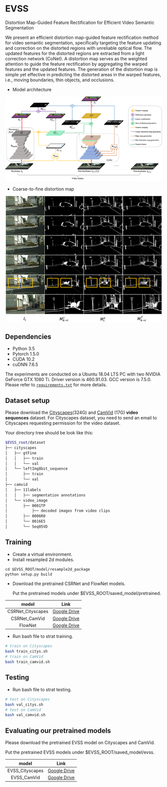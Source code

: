 # EVSS
Distortion Map-Guided Feature Rectification for Efficient Video Semantic Segmentation

We present an efficient distortion map-guided feature rectification method for video semantic segmentation, specifically targeting the feature updating and correction on the distorted regions with unreliable optical flow. The updated features for the distorted regions are extracted from a light correction network (CoNet). A distortion map serves as the weighted attention to guide the feature rectification by aggregating the warped features and the updated features. The generation of the distortion map is simple yet effective in predicting the distorted areas in the warped features, i.e., moving boundaries, thin objects, and occlusions. 

- Model architecture
<p align="center"><img src="./figure/figure4.png" width="860" alt="" /></p>

- Coarse-to-fine distortion map
<p align="center"><img src="./figure/figure6.png" width="500" alt="" /></p>



## Dependencies

- Python 3.5
- Pytorch 1.5.0
- CUDA 10.2 
- cuDNN 7.6.5

The experiments are conducted on a Ubuntu 18.04 LTS PC with two NVIDIA GeForce GTX 1080 Ti. Driver version is 460.91.03. GCC version is 7.5.0. Please refer to [`requirements.txt`](requirements.txt) for more details.

## Dataset setup

Please download the [Cityscapes](https://www.cityscapes-dataset.com/downloads/)(324G) and [CamVid](http://mi.eng.cam.ac.uk/research/projects/VideoRec/CamVid/) (17G) **video sequences** dataset. For Cityscapes dataset, you need to send an email to Cityscapes requesting permission for the video dataset.

Your directory tree should be look like this:
````bash
$EVSS_root/dataset
├── cityscapes
│   ├── gtFine
│   │   ├── train
│   │   └── val
│   └── leftImg8bit_sequence
│       ├── train
│       └── val
├── camvid
│   ├── 11labels
│   │   ├── segmentation annotations
│   └── video_image
│       ├── 0001TP
│           ├── decoded images from video clips
│       ├── 0006R0
│       └── 0016E5
│       └── Seq05VD
````

## Training
- Create a virtual environment.
- Install resampled 2d modules.
```
cd $EVSS_ROOT/model/resample2d_package
python setup.py build
```
- Download the pretrained CSRNet and FlowNet models. 

   Put the pretrained models under $EVSS_ROOT/saved_model/pretrained.

| model | Link |
| :--: | :--: |
| CSRNet_Cityscapes | [Google Drive](https://drive.google.com/file/d/1onVZChvwK25OUW4Now6vgGXSzlnhmK2q/view?usp=sharing) |
| CSRNet_CamVid | [Google Drive](https://drive.google.com/file/d/16e7T4fMarJKIzn5_-e27UhRPmaZgdvzN/view?usp=sharing) |
| FlowNet | [Google Drive](https://drive.google.com/file/d/1xJjhkjVGjKJyPVBfhlELl1Gzse4RFm-_/view?usp=sharing) |

- Run bash file to strat training.
````bash
# train on Cityscapes
bash train_citys.sh
# train on CamVid
bash train_camvid.sh
````

## Testing
- Run bash file to strat testing.
````bash
# test on Cityscapes
bash val_citys.sh
# test on CamVid
bash val_camvid.sh
````
## Evaluating our pretrained models
Please download the pretrained EVSS model on Cityscapes and CamVid. 

Put the pretrained EVSS models under $EVSS_ROOT/saved_model/evss.

| model | Link |
| :--: | :--: |
| EVSS_Cityscapes | [Google Drive](https://drive.google.com/file/d/10IlbD334GjQB6p5RiNvSfdQoeNUGrKev/view?usp=sharing) |
| EVSS_CamVid | [Google Drive](https://drive.google.com/file/d/1SLB-r2c6OVTJMsJnmYmN8mYouCpdWMwb/view?usp=sharing) |




